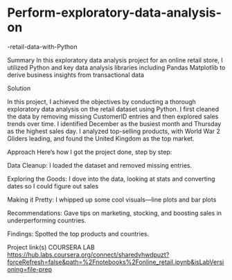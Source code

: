 # Perform-exploratory-data-analysis-on
-retail-data-with-Python

Summary
In this exploratory data analysis project for an online retail store, I utilized Python and key data analysis libraries including Pandas Matplotlib to derive business insights from transactional data

Solution
 

In this project, I achieved the objectives by conducting a thorough exploratory data analysis on the retail dataset using Python. I first cleaned the data by removing missing CustomerID entries and then explored sales trends over time. I identified December as the busiest month and Thursday as the highest sales day. I analyzed top-selling products, with World War 2 Gliders leading, and found the United Kingdom as the top market.


Approach
 Here’s how I got the project done, step by step:

Data Cleanup: I loaded the dataset and removed missing entries. 

Exploring the Goods: I dove into the data, looking at stats and converting dates so I could figure out sales

Making it Pretty: I whipped up some cool visuals—line plots and bar plots

Recommendations: Gave tips on marketing, stocking, and boosting sales in underperforming countries.

Findings: Spotted the top products  and countries.


Project link(s)
COURSERA LAB
https://hub.labs.coursera.org/connect/sharedvhwdpuzt?forceRefresh=false&path=%2Fnotebooks%2Fonline_retail.ipynb&isLabVersioning=file-prep


